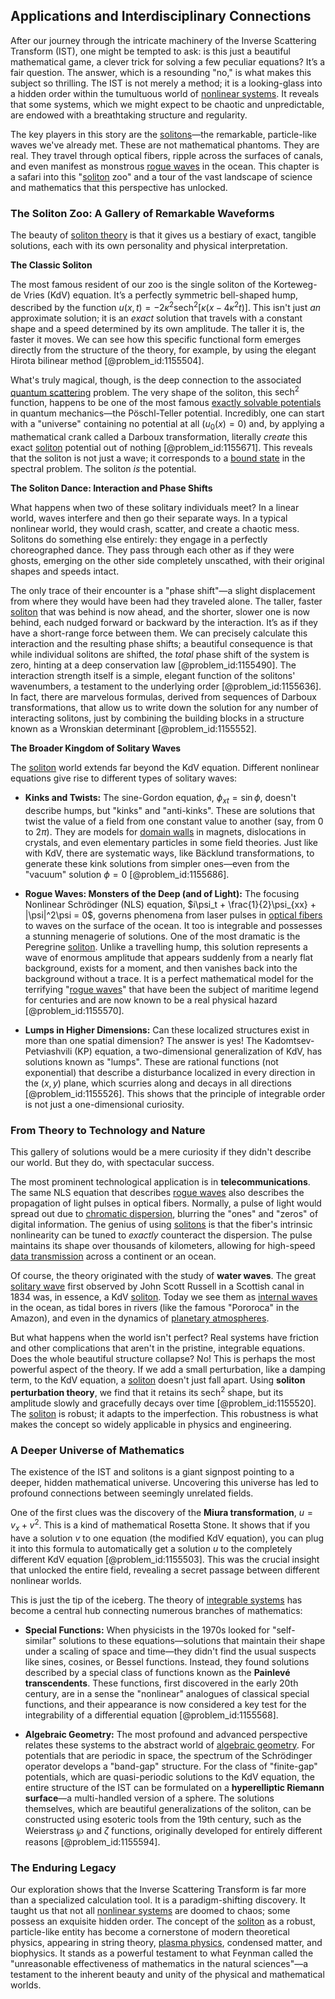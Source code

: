 ## Applications and Interdisciplinary Connections

After our journey through the intricate machinery of the Inverse Scattering Transform (IST), one might be tempted to ask: is this just a beautiful mathematical game, a clever trick for solving a few peculiar equations? It’s a fair question. The answer, which is a resounding "no," is what makes this subject so thrilling. The IST is not merely a method; it is a looking-glass into a hidden order within the tumultuous world of [nonlinear systems](@article_id:167853). It reveals that some systems, which we might expect to be chaotic and unpredictable, are endowed with a breathtaking structure and regularity.

The key players in this story are the [solitons](@article_id:145162)—the remarkable, particle-like waves we've already met. These are not mathematical phantoms. They are real. They travel through optical fibers, ripple across the surfaces of canals, and even manifest as monstrous [rogue waves](@article_id:188007) in the ocean. This chapter is a safari into this "[soliton](@article_id:139786) zoo" and a tour of the vast landscape of science and mathematics that this perspective has unlocked.

### The Soliton Zoo: A Gallery of Remarkable Waveforms

The beauty of [soliton theory](@article_id:191994) is that it gives us a bestiary of exact, tangible solutions, each with its own personality and physical interpretation.

**The Classic Soliton**

The most famous resident of our zoo is the single soliton of the Korteweg-de Vries (KdV) equation. It’s a perfectly symmetric bell-shaped hump, described by the function $u(x,t) = -2\kappa^2 \text{sech}^2[\kappa(x - 4\kappa^2 t)]$. This isn't just *an* approximate solution; it is an *exact* solution that travels with a constant shape and a speed determined by its own amplitude. The taller it is, the faster it moves. We can see how this specific functional form emerges directly from the structure of the theory, for example, by using the elegant Hirota bilinear method [@problem_id:1155504].

What's truly magical, though, is the deep connection to the associated [quantum scattering](@article_id:146959) problem. The very shape of the soliton, this $\text{sech}^2$ function, happens to be one of the most famous [exactly solvable potentials](@article_id:204053) in quantum mechanics—the Pöschl-Teller potential. Incredibly, one can start with a "universe" containing no potential at all ($u_0(x) = 0$) and, by applying a mathematical crank called a Darboux transformation, literally *create* this exact [soliton](@article_id:139786) potential out of nothing [@problem_id:1155671]. This reveals that the soliton is not just a wave; it corresponds to a [bound state](@article_id:136378) in the spectral problem. The soliton *is* the potential.

**The Soliton Dance: Interaction and Phase Shifts**

What happens when two of these solitary individuals meet? In a linear world, waves interfere and then go their separate ways. In a typical nonlinear world, they would crash, scatter, and create a chaotic mess. Solitons do something else entirely: they engage in a perfectly choreographed dance. They pass through each other as if they were ghosts, emerging on the other side completely unscathed, with their original shapes and speeds intact.

The only trace of their encounter is a "phase shift"—a slight displacement from where they would have been had they traveled alone. The taller, faster [soliton](@article_id:139786) that was behind is now ahead, and the shorter, slower one is now behind, each nudged forward or backward by the interaction. It’s as if they have a short-range force between them. We can precisely calculate this interaction and the resulting phase shifts; a beautiful consequence is that while individual solitons are shifted, the *total* phase shift of the system is zero, hinting at a deep conservation law [@problem_id:1155490]. The interaction strength itself is a simple, elegant function of the solitons' wavenumbers, a testament to the underlying order [@problem_id:1155636]. In fact, there are marvelous formulas, derived from sequences of Darboux transformations, that allow us to write down the solution for any number of interacting solitons, just by combining the building blocks in a structure known as a Wronskian determinant [@problem_id:1155552].

**The Broader Kingdom of Solitary Waves**

The [soliton](@article_id:139786) world extends far beyond the KdV equation. Different nonlinear equations give rise to different types of solitary waves:

*   **Kinks and Twists:** The sine-Gordon equation, $\phi_{xt} = \sin\phi$, doesn't describe humps, but "kinks" and "anti-kinks". These are solutions that twist the value of a field from one constant value to another (say, from $0$ to $2\pi$). They are models for [domain walls](@article_id:144229) in magnets, dislocations in crystals, and even elementary particles in some field theories. Just like with KdV, there are systematic ways, like Bäcklund transformations, to generate these kink solutions from simpler ones—even from the "vacuum" solution $\phi=0$ [@problem_id:1155686].

*   **Rogue Waves: Monsters of the Deep (and of Light):** The focusing Nonlinear Schrödinger (NLS) equation, $i\psi_t + \frac{1}{2}\psi_{xx} + |\psi|^2\psi = 0$, governs phenomena from laser pulses in [optical fibers](@article_id:265153) to waves on the surface of the ocean. It too is integrable and possesses a stunning menagerie of solutions. One of the most dramatic is the Peregrine [soliton](@article_id:139786). Unlike a travelling hump, this solution represents a wave of enormous amplitude that appears suddenly from a nearly flat background, exists for a moment, and then vanishes back into the background without a trace. It is a perfect mathematical model for the terrifying "[rogue waves](@article_id:188007)" that have been the subject of maritime legend for centuries and are now known to be a real physical hazard [@problem_id:1155570].

*   **Lumps in Higher Dimensions:** Can these localized structures exist in more than one spatial dimension? The answer is yes! The Kadomtsev-Petviashvili (KP) equation, a two-dimensional generalization of KdV, has solutions known as "lumps". These are rational functions (not exponential) that describe a disturbance localized in every direction in the $(x,y)$ plane, which scurries along and decays in all directions [@problem_id:1155526]. This shows that the principle of integrable order is not just a one-dimensional curiosity.

### From Theory to Technology and Nature

This gallery of solutions would be a mere curiosity if they didn't describe our world. But they do, with spectacular success.

The most prominent technological application is in **telecommunications**. The same NLS equation that describes [rogue waves](@article_id:188007) also describes the propagation of light pulses in optical fibers. Normally, a pulse of light would spread out due to [chromatic dispersion](@article_id:263256), blurring the "ones" and "zeros" of digital information. The genius of using [solitons](@article_id:145162) is that the fiber's intrinsic nonlinearity can be tuned to *exactly* counteract the dispersion. The pulse maintains its shape over thousands of kilometers, allowing for high-speed [data transmission](@article_id:276260) across a continent or an ocean.

Of course, the theory originated with the study of **water waves**. The great [solitary wave](@article_id:273799) first observed by John Scott Russell in a Scottish canal in 1834 was, in essence, a KdV [soliton](@article_id:139786). Today we see them as [internal waves](@article_id:260554) in the ocean, as tidal bores in rivers (like the famous "Pororoca" in the Amazon), and even in the dynamics of [planetary atmospheres](@article_id:148174).

But what happens when the world isn't perfect? Real systems have friction and other complications that aren't in the pristine, integrable equations. Does the whole beautiful structure collapse? No! This is perhaps the most powerful aspect of the theory. If we add a small perturbation, like a damping term, to the KdV equation, a [soliton](@article_id:139786) doesn't just fall apart. Using **soliton perturbation theory**, we find that it retains its $\text{sech}^2$ shape, but its amplitude slowly and gracefully decays over time [@problem_id:1155520]. The [soliton](@article_id:139786) is robust; it adapts to the imperfection. This robustness is what makes the
concept so widely applicable in physics and engineering.

### A Deeper Universe of Mathematics

The existence of the IST and solitons is a giant signpost pointing to a deeper, hidden mathematical universe. Uncovering this universe has led to profound connections between seemingly unrelated fields.

One of the first clues was the discovery of the **Miura transformation**, $u = v_x + v^2$. This is a kind of mathematical Rosetta Stone. It shows that if you have a solution $v$ to one equation (the modified KdV equation), you can plug it into this formula to automatically get a solution $u$ to the completely different KdV equation [@problem_id:1155503]. This was the crucial insight that unlocked the entire field, revealing a secret passage between different nonlinear worlds.

This is just the tip of the iceberg. The theory of [integrable systems](@article_id:143719) has become a central hub connecting numerous branches of mathematics:

*   **Special Functions:** When physicists in the 1970s looked for "self-similar" solutions to these equations—solutions that maintain their shape under a scaling of space and time—they didn't find the usual suspects like sines, cosines, or Bessel functions. Instead, they found solutions described by a special class of functions known as the **Painlevé transcendents**. These functions, first discovered in the early 20th century, are in a sense the "nonlinear" analogues of classical special functions, and their appearance is now considered a key test for the integrability of a differential equation [@problem_id:1155568].

*   **Algebraic Geometry:** The most profound and advanced perspective relates these systems to the abstract world of [algebraic geometry](@article_id:155806). For potentials that are periodic in space, the spectrum of the Schrödinger operator develops a "band-gap" structure. For the class of "finite-gap" potentials, which are quasi-periodic solutions to the KdV equation, the entire structure of the IST can be formulated on a **hyperelliptic Riemann surface**—a multi-handled version of a sphere. The solutions themselves, which are beautiful generalizations of the soliton, can be constructed using esoteric tools from the 19th century, such as the Weierstrass $\wp$ and $\zeta$ functions, originally developed for entirely different reasons [@problem_id:1155594].

### The Enduring Legacy

Our exploration shows that the Inverse Scattering Transform is far more than a specialized calculation tool. It is a paradigm-shifting discovery. It taught us that not all [nonlinear systems](@article_id:167853) are doomed to chaos; some possess an exquisite hidden order. The concept of the [soliton](@article_id:139786) as a robust, particle-like entity has become a cornerstone of modern theoretical physics, appearing in string theory, [plasma physics](@article_id:138657), condensed matter, and biophysics. It stands as a powerful testament to what Feynman called the "unreasonable effectiveness of mathematics in the natural sciences"—a testament to the inherent beauty and unity of the physical and mathematical worlds.